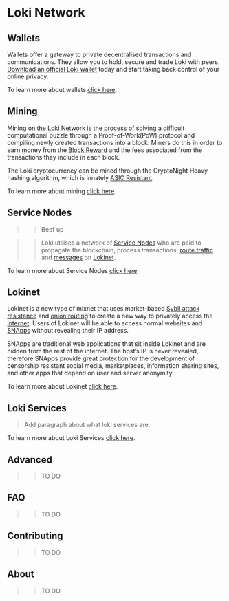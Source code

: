 
# Loki Network

## Wallets
Wallets offer a gateway to private decentralised transactions and communications. They allow you to hold, secure and trade Loki with peers. [Download an official Loki wallet](https://loki.network/getting-started/) today and start taking back control of your online privacy.

To learn more about wallets [click here](../Wallets/WalletsOverview.md).

## Mining
Mining on the Loki Network is the process of solving a difficult computational puzzle through a Proof-of-Work(PoW) protocol and compiling newly created transactions into a block. Miners do this in order to earn money from the [Block Reward](/Advanced/Cryptoeconomics/#block-reward) and the fees associated from the transactions they include in each block. 

The Loki cryptocurrency can be mined through the CryptoNight Heavy hashing algorithm, which is innately [ASIC Resistant](../Mining/ASICResistance.md). 

To learn more about mining [click here](../Mining/MiningOverview.md).


## Service Nodes

>> Beef up

>>Loki utilises a network of [Service Nodes](../ServiceNodes/SNOverview.md) who are paid to propagate the blockchain, process transactions, [route traffic](../Lokinet/LLARP.md) and [messages](../LokiServices/Messenger.md) on [Lokinet](../Lokinet/LokinetOverview.md).


To learn more about Service Nodes [click here](../ServiceNodes/SNOverview.md).

## Lokinet

Lokinet is a new type of mixnet that uses market-based [Sybil attack resistance](../Advanced/SybilResistance.md) and [onion routing](../Lokinet/LLARP.md) to create a new way to privately access the [internet](https://www.youtube.com/watch?v=4KzH_eyX99A&t=2m48s). Users of Lokinet will be able to access normal websites and [SNApps](../Lokinet/SNApps.md) without revealing their IP address.

SNApps are traditional web applications that sit inside Lokinet and are hidden from the rest of the internet. The host’s IP is never revealed, therefore SNApps provide great protection for the development of censorship resistant social media, marketplaces, information sharing sites, and other apps that depend on user and server anonymity.

To learn more about Lokinet [click here](../Lokinet/LokinetOverview.md).

## Loki Services
> Add paragraph about what loki services are.


To learn more about Loki Services [click here](../LokiServices/LokiServicesOverview.md).

## Advanced

>> TO DO

## FAQ

>> TO DO

## Contributing

>> TO DO

## About

>> TO DO
